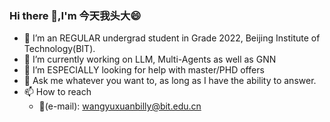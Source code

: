 ### Hi there 👋,I'm 今天我头大😄
- 🔭 I’m an REGULAR undergrad student in Grade 2022, Beijing Institute of Technology(BIT).
- 🌱 I’m currently working on LLM, Multi-Agents as well as GNN
- 🤔 I’m ESPECIALLY looking for help with master/PHD offers
- 💬 Ask me whatever you want to, as long as I have the ability to answer.
- 📫 How to reach
   - 📧(e-mail): wangyuxuanbilly@bit.edu.cn
    
<!--

Here are some ideas to get you started:

- 🔭 I’m currently working on ...
- 🌱 I’m currently learning ...
- 👯 I’m looking to collaborate on ...
- 🤔 I’m looking for help with ...
- 💬 Ask me about ...
- 📫 How to reach me: ...
- 😄 Pronouns: ...
- ⚡ Fun fact: ...
-->
